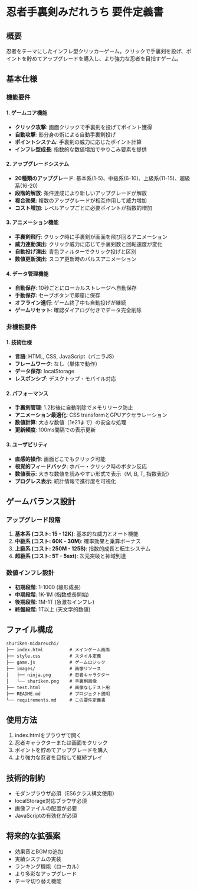 # 忍者手裏剣みだれうち 要件定義書

## 概要
忍者をテーマにしたインフレ型クリッカーゲーム。クリックで手裏剣を投げ、ポイントを貯めてアップグレードを購入し、より強力な忍者を目指すゲーム。

## 基本仕様

### 機能要件

#### 1. ゲームコア機能
- **クリック攻撃**: 画面クリックで手裏剣を投げてポイント獲得
- **自動攻撃**: 影分身の術による自動手裏剣投げ
- **ポイントシステム**: 手裏剣の威力に応じたポイント計算
- **インフレ型成長**: 指数的な数値増加でやりこみ要素を提供

#### 2. アップグレードシステム
- **20種類のアップグレード**: 基本系(1-5)、中級系(6-10)、上級系(11-15)、超級系(16-20)
- **段階的解放**: 条件達成により新しいアップグレードが解放
- **複合効果**: 複数のアップグレードが相互作用して威力増加
- **コスト増加**: レベルアップごとに必要ポイントが指数的増加

#### 3. アニメーション機能
- **手裏剣飛行**: クリック時に手裏剣が画面を飛び回るアニメーション
- **威力連動演出**: クリック威力に応じて手裏剣数と回転速度が変化
- **自動投げ演出**: 青色フィルターでクリック投げと区別
- **数値更新演出**: スコア更新時のパルスアニメーション

#### 4. データ管理機能
- **自動保存**: 10秒ごとにローカルストレージへ自動保存
- **手動保存**: セーブボタンで即座に保存
- **オフライン進行**: ゲーム終了中も自動投げが継続
- **ゲームリセット**: 確認ダイアログ付きでデータ完全削除

### 非機能要件

#### 1. 技術仕様
- **言語**: HTML, CSS, JavaScript（バニラJS）
- **フレームワーク**: なし（単体で動作）
- **データ保存**: localStorage
- **レスポンシブ**: デスクトップ・モバイル対応

#### 2. パフォーマンス
- **手裏剣管理**: 1.2秒後に自動削除でメモリリーク防止
- **アニメーション最適化**: CSS transformとGPUアクセラレーション
- **数値計算**: 大きな数値（1e21まで）の安全な処理
- **更新頻度**: 100ms間隔での表示更新

#### 3. ユーザビリティ
- **直感的操作**: 画面どこでもクリック可能
- **視覚的フィードバック**: ホバー・クリック時のボタン反応
- **数値表示**: 大きな数値を読みやすい形式で表示（M, B, T, 指数表記）
- **プログレス表示**: 統計情報で進行度を可視化

## ゲームバランス設計

### アップグレード段階
1. **基本系 (コスト: 15 - 12K)**: 基本的な威力とオート機能
2. **中級系 (コスト: 60K - 30M)**: 確率効果と乗算ボーナス
3. **上級系 (コスト: 250M - 125B)**: 指数的成長と転生システム
4. **超級系 (コスト: 5T - 5sxt)**: 次元突破と神域到達

### 数値インフレ設計
- **初期段階**: 1-1000 (線形成長)
- **中期段階**: 1K-1M (指数成長開始)
- **後期段階**: 1M-1T (急激なインフレ)
- **終盤段階**: 1T以上 (天文学的数値)

## ファイル構成
```
shuriken-midareuchi/
├── index.html          # メインゲーム画面
├── style.css           # スタイル定義
├── game.js             # ゲームロジック
├── images/             # 画像リソース
│   ├── ninja.png       # 忍者キャラクター
│   └── shuriken.png    # 手裏剣画像
├── test.html           # 画像なしテスト用
├── README.md           # プロジェクト説明
└── requirements.md     # この要件定義書
```

## 使用方法
1. index.htmlをブラウザで開く
2. 忍者キャラクターまたは画面をクリック
3. ポイントを貯めてアップグレードを購入
4. より強力な忍者を目指して継続プレイ

## 技術的制約
- モダンブラウザ必須（ES6クラス構文使用）
- localStorage対応ブラウザ必須
- 画像ファイルの配置が必要
- JavaScriptの有効化が必須

## 将来的な拡張案
- 効果音とBGMの追加
- 実績システムの実装
- ランキング機能（ローカル）
- より多彩なアップグレード
- テーマ切り替え機能
